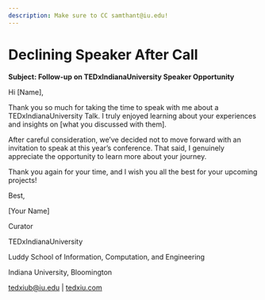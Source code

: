 ```yaml
---
description: Make sure to CC samthant@iu.edu!
---
```


# Declining Speaker After Call

**Subject: Follow-up on TEDxIndianaUniversity Speaker Opportunity**&#x20;

Hi \[Name],&#x20;

Thank you so much for taking the time to speak with me about a TEDxIndianaUniversity Talk. I truly enjoyed learning about your experiences and insights on \[what you discussed with them].&#x20;

After careful consideration, we’ve decided not to move forward with an invitation to speak at this year’s conference. That said, I genuinely appreciate the opportunity to learn more about your journey. &#x20;

Thank you again for your time, and I wish you all the best for your upcoming projects!&#x20;

Best, &#x20;

\[Your Name] &#x20;

Curator &#x20;

TEDxIndianaUniversity &#x20;

Luddy School of Information, Computation, and Engineering &#x20;

Indiana University, Bloomington &#x20;

[tedxiub@iu.edu](mailto:tedxiub@iu.edu) | [tedxiu.com](https://nam12.safelinks.protection.outlook.com/?url=http%3A%2F%2Ftedxiu.com%2F\&data=05%7C02%7Csamthant%40iu.edu%7C287d8020e4f04a84c94608dc524bac6b%7C1113be34aed14d00ab4bcdd02510be91%7C0%7C0%7C638475732160931589%7CUnknown%7CTWFpbGZsb3d8eyJWIjoiMC4wLjAwMDAiLCJQIjoiV2luMzIiLCJBTiI6Ik1haWwiLCJXVCI6Mn0%3D%7C0%7C%7C%7C\&sdata=jHACCULi5jqz%2BlsqFo%2Bz%2F9A36hVv%2FG4DDnGQ4zdu4wg%3D\&reserved=0)&#x20;

&#x20;



